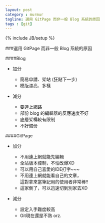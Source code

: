 ```yaml
---
layout: post
category : murmur
tagline: 選用 GitPage 而非一般 Blog 系統的原因
tags : [git]
---
```

{% include JB/setup %}

###選用 GitPage 而非一般 Blog 系統的原因

####Blog
* 加分

  * 簡易申請、架站 (狂點下一步)
  * 模版漂亮、多樣

* 減分

  * 要連上網路
  * 部份 blog 的編輯器的反應速度不好
  * 底層架構較有限制
  * 不好備份

####GitPage
* 加分

  * 不用連上網就能先編輯
  * 全站版本控制，不怕改爆XD
  * 可以用自己喜愛的IDE打字~~~
  * 不用連上網就能看自己的文章，  
    這對拿來當筆記用的使用者非常棒!!
  * 這家倒了，可以迅速切到別家去XD

* 減分

  * 設定入手難度較高
  * Git現在還是不熟 orz.